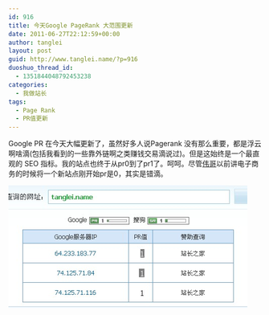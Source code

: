 ```yaml
---
id: 916
title: 今天Google PageRank 大范围更新
date: 2011-06-27T22:12:59+00:00
author: tanglei
layout: post
guid: http://www.tanglei.name/?p=916
duoshuo_thread_id:
  - 1351844048792453238
categories:
  - 我做站长
tags:
  - Page Rank
  - PR值更新
---
```

Google PR 在今天大幅更新了，虽然好多人说Pagerank 没有那么重要，都是浮云啊啥滴(包括我看到的一些靠外链啊之类赚钱交易滴说过)。但是这始终是一个最直观的 SEO 指标。我的站点也终于从pr0到了pr1了。呵呵。尽管<a href="http://ad.csai.cn/user1/19213/" target="_blank">伟哥</a>以前讲电子商务的时候将一个新站点刚开始pr是0，其实是错滴。

[<img class="aligncenter size-full wp-image-917" title="tanglei.name-pr-up-to-1" src="/wp-content/uploads/2011/06/tanglei.name-pr-up-to-1.jpg" alt="PR更新" width="476" height="244" />](/wp-content/uploads/2011/06/tanglei.name-pr-up-to-1.jpg)
